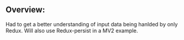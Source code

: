 ## Overview: 

Had to get a better understanding of input data being hanlded by only Redux. Will also use Redux-persist in a MV2 example. 
